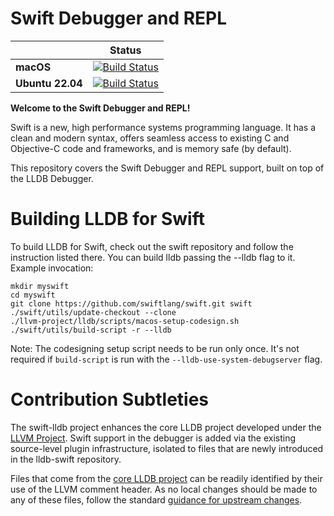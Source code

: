 
# Swift Debugger and REPL

|| **Status** |
|---|---|
|**macOS**         |[![Build Status](https://ci.swift.org/job/oss-lldb-incremental-macos-cmake/lastCompletedBuild/badge/icon)](https://ci.swift.org/job/oss-lldb-incremental-macos-cmake)|
|**Ubuntu 22.04** |[![Build Status](https://ci.swift.org/job/oss-lldb-linux-ubuntu-22_04/lastCompletedBuild/badge/icon)](https://ci.swift.org/job/oss-lldb-linux-ubuntu-22_04)|

**Welcome to the Swift Debugger and REPL!**

Swift is a new, high performance systems programming language.  It has a clean
and modern syntax, offers seamless access to existing C and Objective-C
code and frameworks, and is memory safe (by default).

This repository covers the Swift Debugger and REPL support, built on
top of the LLDB Debugger.

# Building LLDB for Swift

To build LLDB for Swift, check out the swift repository and follow
the instruction listed there. You can build lldb passing the --lldb
flag to it. Example invocation:

```
mkdir myswift
cd myswift
git clone https://github.com/swiftlang/swift.git swift
./swift/utils/update-checkout --clone
./llvm-project/lldb/scripts/macos-setup-codesign.sh
./swift/utils/build-script -r --lldb
```

Note: The codesigning setup script needs to be run only once. It's not required
if `build-script` is run with the `--lldb-use-system-debugserver` flag.

# Contribution Subtleties

The swift-lldb project enhances the core LLDB project developed under
the [LLVM Project][llvm]. Swift support in the debugger is added via
the existing source-level plugin infrastructure, isolated to files that
are newly introduced in the lldb-swift repository.

Files that come from the [core LLDB project][lldb] can be readily
identified by their use of the LLVM comment header.  As no local
changes should be made to any of these files, follow the standard
[guidance for upstream changes][upstream].

[lldb]: http://lldb.llvm.org "LLDB debugger"
[llvm]: http://llvm.org "The LLVM Project"
[upstream]: http://swift.org/contributing/#llvm-and-swift "Upstream LLVM changes"
